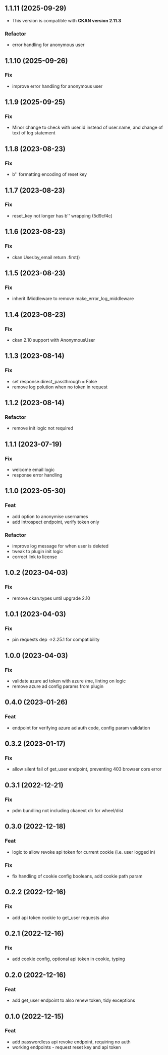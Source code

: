 ## 1.1.11 (2025-09-29)
- This version is compatible with **CKAN version 2.11.3**
### Refactor
- error handling for anonymous user 

## 1.1.10 (2025-09-26)
### Fix
- improve error handling for anonymous user 

## 1.1.9 (2025-09-25)

### Fix

- Minor change to check with user.id instead of user.name, and change of text of log statement

## 1.1.8 (2023-08-23)

### Fix

- b'' formatting encoding of reset key

## 1.1.7 (2023-08-23)

### Fix

- reset_key not longer has b'' wrapping (5d9cf4c)

## 1.1.6 (2023-08-23)

### Fix

- ckan User.by_email return .first()

## 1.1.5 (2023-08-23)

### Fix

- inherit IMiddleware to remove make_error_log_middleware

## 1.1.4 (2023-08-23)

### Fix

- ckan 2.10 support with AnonymousUser

## 1.1.3 (2023-08-14)

### Fix

- set response.direct_passthrough = False
- remove log polution when no token in request

## 1.1.2 (2023-08-14)

### Refactor

- remove init logic not required

## 1.1.1 (2023-07-19)

### Fix

- welcome email logic
- response error handling

## 1.1.0 (2023-05-30)

### Feat

- add option to anonymise usernames
- add introspect endpoint, verify token only

### Refactor

- improve log message for when user is deleted
- tweak to plugin init logic
- correct link to license

## 1.0.2 (2023-04-03)

### Fix

- remove ckan.types until upgrade 2.10

## 1.0.1 (2023-04-03)

### Fix

- pin requests dep =>2.25.1 for compatibility

## 1.0.0 (2023-04-03)

### Fix

- validate azure ad token with azure /me, linting on logic
- remove azure ad config params from plugin

## 0.4.0 (2023-01-26)

### Feat

- endpoint for verifying azure ad auth code, config param validation

## 0.3.2 (2023-01-17)

### Fix

- allow silent fail of get_user endpoint, preventing 403 browser cors error

## 0.3.1 (2022-12-21)

### Fix

- pdm bundling not including ckanext dir for wheel/dist

## 0.3.0 (2022-12-18)

### Feat

- logic to allow revoke api token for current cookie (i.e. user logged in)

### Fix

- fix handling of cookie config booleans, add cookie path param

## 0.2.2 (2022-12-16)

### Fix

- add api token cookie to get_user requests also

## 0.2.1 (2022-12-16)

### Fix

- add cookie config, optional api token in cookie, typing

## 0.2.0 (2022-12-16)

### Feat

- add get_user endpoint to also renew token, tidy exceptions

## 0.1.0 (2022-12-15)

### Feat

- add passwordless api revoke endpoint, requiring no auth
- working endpoints - request reset key and api token
